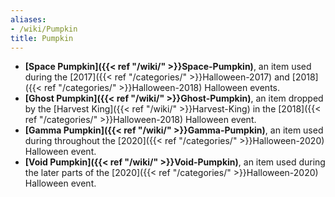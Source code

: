 ```yaml
---
aliases:
- /wiki/Pumpkin
title: Pumpkin
---
```


- **[Space Pumpkin]({{< ref "/wiki/" >}}Space-Pumpkin)**, an item used during the [2017]({{< ref "/categories/" >}}Halloween-2017) and [2018]({{< ref "/categories/" >}}Halloween-2018) Halloween events.
- **[Ghost Pumpkin]({{< ref "/wiki/" >}}Ghost-Pumpkin)**, an item dropped by the [Harvest King]({{< ref "/wiki/" >}}Harvest-King) in the [2018]({{< ref "/categories/" >}}Halloween-2018) Halloween event.
- **[Gamma Pumpkin]({{< ref "/wiki/" >}}Gamma-Pumpkin)**, an item used during throughout the [2020]({{< ref "/categories/" >}}Halloween-2020) Halloween event.
- **[Void Pumpkin]({{< ref "/wiki/" >}}Void-Pumpkin)**, an item used during the later parts of the [2020]({{< ref "/categories/" >}}Halloween-2020) Halloween event.